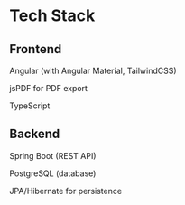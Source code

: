 # Tech Stack
## Frontend

Angular (with Angular Material, TailwindCSS)

jsPDF for PDF export

TypeScript

## Backend

Spring Boot (REST API)

PostgreSQL (database)

JPA/Hibernate for persistence
